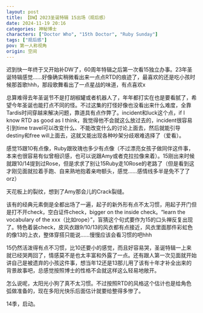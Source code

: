 ```yaml
---
layout: post
title: 【DW】2023圣诞特辑 15出场（观后感）
date: 2024-11-19 20:16
categories: 神秘博士
characters: ["Doctor Who", "15th Doctor", "Ruby Sunday"]
tags: ["观后感"]
pov: 第一人称视角
origin: 空间
---
```


迟到快一年终于又开始补DW了，60周年特辑之后第一次看15独立办事。23年圣诞特辑感觉……好像确实稍微看出来一点点RTD的痕迹了，最喜欢的还是吃小孩时候那首歌hhh，那段歌舞看出了一点星战的味道，有点喜欢x

总算难得去年圣诞节不是打胡椒罐或者机器人了，年年都打实在也是要看腻了，希望今年圣诞也能打点不同的怪。不过这集的打怪好像也没看出来什么难度，全靠Tardis时间穿越来解决问题，靠道具有点作弊了。incident和luck这个点，if I know RTD as good as I think，我觉得他不会就这么放过去的，incident很容易引到time travel可以改变什么、不能改变什么的讨论上面去，然后就能引导destiny和free will上面去，这就又能出现各种吵架分歧艰难选择了（爱看）。

感觉15跟10有点像，Ruby跟玫瑰也多少有点像（不过漂亮女孩子做同伴这件事，本来也很容易有似曾相识感，也可以说跟Amy或者克拉拉像来着）。15刚出来时候就跟10/14提到过Rose，但是求求了别让15Ruby走10Rose的老路了（但是看到这才刚见面就拉着手跑、自来熟地抱着亲吻额头，感觉……感情线多半是免不了了orz）

天花板上的裂纹，想到了Amy那会儿的Crack裂缝。

该有的经典元素倒是全都出场了一遍，起子的新外形有点不太习惯，用起子开门但是打不开check，空白证件check，bigger on the inside check。“learn the vocabulary of the xxx（比如rope）”，盲猜这个句式要作为15的口头禅反复出现了。特色着装check，皮风衣跟9/10/13的风衣都有点接近，风衣里面那件彩虹色的像13的上衣，整体穿搭只能说……慢慢应该会看习惯的吧hhh

15仍然活泼得有点不习惯，比10还要小的感觉，而且好容易哭，圣诞特辑一上来就已经哭两回了，情感莫不是也太丰富和外露了一点。还有跟人第一次见面就开始讲自己是被遗弃的小孩这件事，想当年12还是13那儿用了该有十年才补全出来的背景故事吧，总感觉按照博士的性格不会就这样这么轻易地敞开。

怎么说呢，太阳光小狗了真不太习惯。不过按照RTD的风格这个估计也是给角色弧做准备的，现在多阳光快乐后面估计就要给整得多惨了。

14季，启动。
